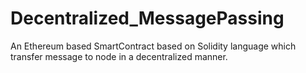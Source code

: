 # Decentralized_MessagePassing
An Ethereum based SmartContract based on Solidity language which transfer message to node in a decentralized manner.
